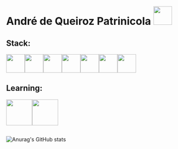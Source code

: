 # André de Queiroz Patrinicola <img src="https://cdn.jsdelivr.net/gh/devicons/devicon/icons/linkedin/linkedin-original.svg" style="width: 50px"/> 
 
## Stack:
 
<div style="display: flex"> 
  <img src="https://cdn.jsdelivr.net/gh/devicons/devicon/icons/python/python-original.svg" style="width: 50px"/>
  <img src="https://cdn.jsdelivr.net/gh/devicons/devicon/icons/django/django-plain.svg" style="width: 50px"/>
  <img src="https://cdn.jsdelivr.net/gh/devicons/devicon/icons/mysql/mysql-original.svg" style="width: 50px"/>
  <img src="https://cdn.jsdelivr.net/gh/devicons/devicon/icons/postgresql/postgresql-original.svg" style="width: 50px"/>
  <img src="https://cdn.jsdelivr.net/gh/devicons/devicon/icons/nodejs/nodejs-original.svg" style="width: 50px"/>
  <img src="https://cdn.jsdelivr.net/gh/devicons/devicon/icons/javascript/javascript-original.svg" style="width: 50px"/>
  <img src="https://cdn.jsdelivr.net/gh/devicons/devicon/icons/react/react-original.svg" style="width: 50px"/>
</div>

## Learning:

<div style="display: flex"> 
  <img src="https://cdn.jsdelivr.net/gh/devicons/devicon/icons/docker/docker-original.svg" style="width: 70px"/>
  <img src="https://cdn.jsdelivr.net/gh/devicons/devicon/icons/amazonwebservices/amazonwebservices-original-wordmark.svg" style="width: 70px"/>
</div>

## 

![Anurag's GitHub stats](https://github-readme-stats.vercel.app/api?username=AndredeQueirozPatrinicola&show_icons=true&theme=vue)
